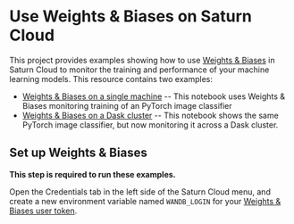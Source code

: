 # Use Weights & Biases on Saturn Cloud

This project provides examples showing how to use  <a href="https://wandb.ai/"  target='_blank' rel='noopener'>Weights & Biases</a> in Saturn Cloud to monitor 
the training and performance of your machine learning models. This resource contains two examples:

* [Weights & Biases on a single machine](wandb.ipynb) -- This notebook uses Weights & Biases monitoring training of an PyTorch image classifier
* [Weights & Biases on a Dask cluster](wandb-dask.ipynb) -- This notebook shows the same PyTorch image classifier, but now monitoring it across a Dask cluster.

## Set up Weights & Biases

**This step is required to run these examples.**

Open the Credentials tab in the left side of the Saturn Cloud menu, and create a new environment variable named `WANDB_LOGIN` for your [Weights & Biases user token](https://www.saturncloud.io/docs/getting-started/credentials/).
